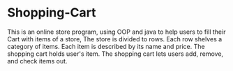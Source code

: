 # Shopping-Cart
This is an online store program, using OOP and java to help users to fill their Cart with items of a store,
The store is divided to rows.
Each row shelves a category of items.
Each item is described by its name and price.
The shopping cart holds user's item.
The shopping cart lets users add, remove, and check items out.
